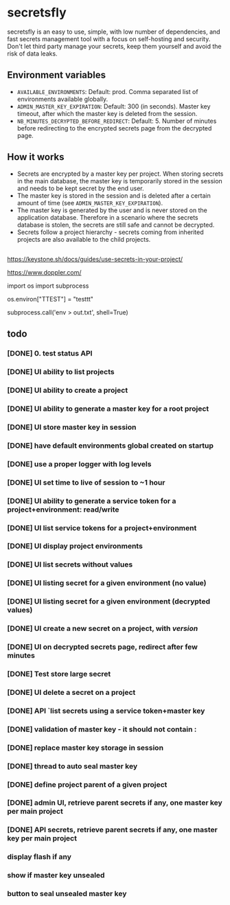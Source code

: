 
# secretsfly

secretsfly is an easy to use, simple, with low number of dependencies, and fast secrets management tool with a focus on self-hosting and security.
Don't let third party manage your secrets, keep them yourself and avoid the risk of data leaks.

## Environment variables

- `AVAILABLE_ENVIRONMENTS`: Default: prod. Comma separated list of environments available globally.
- `ADMIN_MASTER_KEY_EXPIRATION`: Default: 300 (in seconds). Master key timeout, after which the master key is deleted from the session.
- `NB_MINUTES_DECRYPTED_BEFORE_REDIRECT`: Default: 5. Number of minutes before redirecting to the encrypted secrets page from the decrypted page.

## How it works

- Secrets are encrypted by a master key per project. When storing secrets in the main database, the master key is temporarily stored in the session and needs to be kept secret by the end user.
- The master key is stored in the session and is deleted after a certain amount of time (see `ADMIN_MASTER_KEY_EXPIRATION`).
- The master key is generated by the user and is never stored on the application database. Therefore in a scenario where the secrets database is stolen, the secrets are still safe and cannot be decrypted.
- Secrets follow a project hierarchy - secrets coming from inherited projects are also available to the child projects.

##

https://keystone.sh/docs/guides/use-secrets-in-your-project/

https://www.doppler.com/

import os
import subprocess

os.environ["TTEST"] = "testtt"

subprocess.call('env > out.txt', shell=True)

## todo

### [DONE] 0. test status API

### [DONE] UI ability to list projects

### [DONE] UI ability to create a project

### [DONE] UI ability to generate a master key for a root project

### [DONE] UI store master key in session

### [DONE] have default environments global created on startup

### [DONE] use a proper logger with log levels

### [DONE] UI set time to live of session to ~1 hour

### [DONE] UI ability to generate a service token for a project+environment: read/write

### [DONE] UI list service tokens for a project+environment

### [DONE] UI display project environments

### [DONE] UI list secrets without values

### [DONE] UI listing secret for a given environment (no value)

### [DONE] UI listing secret for a given environment (decrypted values)

### [DONE] UI create a new secret on a project, with *version*

### [DONE] UI on decrypted secrets page, redirect after few minutes

### [DONE] Test store large secret

### [DONE] UI delete a secret on a project

### [DONE] API `list secrets using a service token+master key

### [DONE] validation of master key - it should not contain :

### [DONE] replace master key storage in session

### [DONE] thread to auto seal master key

### [DONE] define project parent of a given project

### [DONE] admin UI, retrieve parent secrets if any, one master key per main project

### [DONE] API secrets, retrieve parent secrets if any, one master key per main project

### display flash if any

### show if master key unsealed

### button to seal unsealed master key




